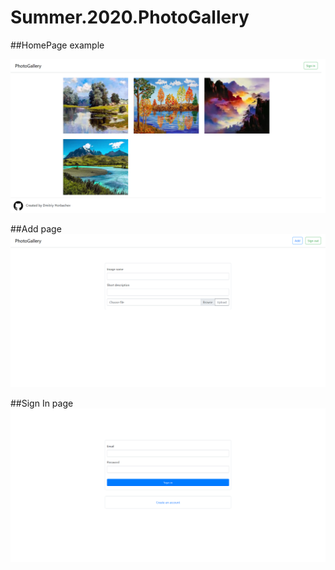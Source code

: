 # Summer.2020.PhotoGallery

##HomePage example

![alt text](img/home.png "Home")​

##Add page
![alt text](img/add.png "Add")​

##Sign In page
![alt text](img/signin.png "SignIn")​
